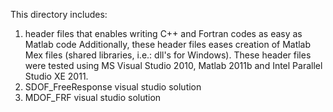 This directory includes:
  1) header files that enables writing C++ and Fortran codes as easy as Matlab code
	Additionally, these header files eases creation of Matlab Mex files (shared libraries, i.e.: dll's for Windows).
	These header files were tested using MS Visual Studio 2010, Matlab 2011b and Intel Parallel Studio XE 2011.
  2) SDOF_FreeResponse visual studio solution
  3) MDOF_FRF visual studio solution